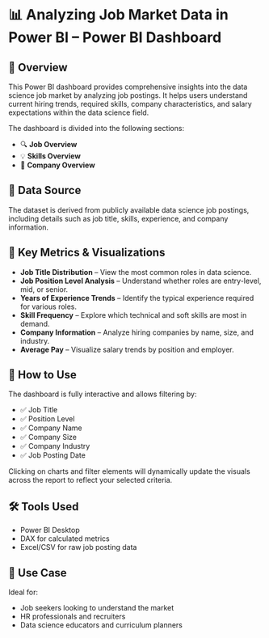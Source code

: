 # 📊 Analyzing Job Market Data in Power BI – Power BI Dashboard

## 📝 Overview

This Power BI dashboard provides comprehensive insights into the data science job market by analyzing job postings. It helps users understand current hiring trends, required skills, company characteristics, and salary expectations within the data science field.

The dashboard is divided into the following sections:
- 🔍 **Job Overview**
- 💡 **Skills Overview**
- 🏢 **Company Overview**

## 🧾 Data Source

The dataset is derived from publicly available data science job postings, including details such as job title, skills, experience, and company information.

## 📌 Key Metrics & Visualizations

- **Job Title Distribution** – View the most common roles in data science.
- **Job Position Level Analysis** – Understand whether roles are entry-level, mid, or senior.
- **Years of Experience Trends** – Identify the typical experience required for various roles.
- **Skill Frequency** – Explore which technical and soft skills are most in demand.
- **Company Information** – Analyze hiring companies by name, size, and industry.
- **Average Pay** – Visualize salary trends by position and employer.

## 🧭 How to Use

The dashboard is fully interactive and allows filtering by:
- ✅ Job Title
- ✅ Position Level
- ✅ Company Name
- ✅ Company Size
- ✅ Company Industry
- ✅ Job Posting Date

Clicking on charts and filter elements will dynamically update the visuals across the report to reflect your selected criteria.

## 🛠 Tools Used

- Power BI Desktop  
- DAX for calculated metrics  
- Excel/CSV for raw job posting data  

## 📌 Use Case

Ideal for:
- Job seekers looking to understand the market
- HR professionals and recruiters
- Data science educators and curriculum planners
